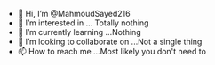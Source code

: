 - 👋 Hi, I’m @MahmoudSayed216
- 👀 I’m interested in ... Totally nothing
- 🌱 I’m currently learning ...Nothing
- 💞️ I’m looking to collaborate on ...Not a single thing
- 📫 How to reach me ...Most likely you don't need to

<!---
MahmoudSayed216/MahmoudSayed216 is a ✨ special ✨ repository because its `README.md` (this file) appears on your GitHub profile.
You can click the Preview link to take a look at your changes.
--->
